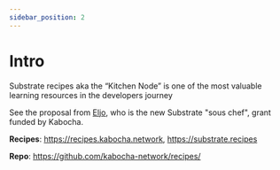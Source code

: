 ```yaml
---
sidebar_position: 2
---
```


# Intro 

Substrate recipes aka the “Kitchen Node” is one of the most valuable learning resources in the developers journey

See the proposal from [Eljo](https://gov.edgewa.re/discussion/4107-proposal-kabocha-kitchen-node-substrate-recipes), who is the new Substrate "sous chef", grant funded by Kabocha. 

**Recipes**: https://recipes.kabocha.network, https://substrate.recipes

**Repo**: https://github.com/kabocha-network/recipes/

